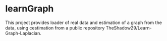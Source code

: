 # learnGraph
This project provides loader of real data and estimation of a graph from the data, using cestimation from a public repository TheShadow29/Learn-Graph-Laplacian.
